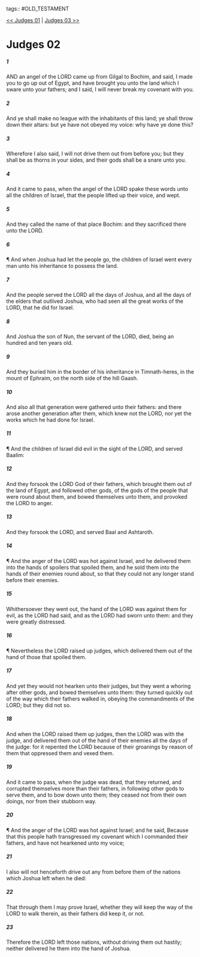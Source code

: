 tags:: #OLD_TESTAMENT

[<< Judges 01](OLD_TESTAMENT/07_Judges/Judges_01.md) | [Judges 03 >>](OLD_TESTAMENT/07_Judges/Judges_03.md)

# Judges 02

##### 1

AND an angel of the LORD came up from Gilgal to Bochim, and said, I made you to go up out of Egypt, and have brought you unto the land which I sware unto your fathers; and I said, I will never break my covenant with you.

##### 2

And ye shall make no league with the inhabitants of this land; ye shall throw down their altars: but ye have not obeyed my voice: why have ye done this?

##### 3

Wherefore I also said, I will not drive them out from before you; but they shall be as thorns in your sides, and their gods shall be a snare unto you.

##### 4

And it came to pass, when the angel of the LORD spake these words unto all the children of Israel, that the people lifted up their voice, and wept.

##### 5

And they called the name of that place Bochim: and they sacrificed there unto the LORD.

##### 6

¶ And when Joshua had let the people go, the children of Israel went every man unto his inheritance to possess the land.

##### 7

And the people served the LORD all the days of Joshua, and all the days of the elders that outlived Joshua, who had seen all the great works of the LORD, that he did for Israel.

##### 8

And Joshua the son of Nun, the servant of the LORD, died, being an hundred and ten years old.

##### 9

And they buried him in the border of his inheritance in Timnath-heres, in the mount of Ephraim, on the north side of the hill Gaash.

##### 10

And also all that generation were gathered unto their fathers: and there arose another generation after them, which knew not the LORD, nor yet the works which he had done for Israel.

##### 11

¶ And the children of Israel did evil in the sight of the LORD, and served Baalim:

##### 12

And they forsook the LORD God of their fathers, which brought them out of the land of Egypt, and followed other gods, of the gods of the people that were round about them, and bowed themselves unto them, and provoked the LORD to anger.

##### 13

And they forsook the LORD, and served Baal and Ashtaroth.

##### 14

¶ And the anger of the LORD was hot against Israel, and he delivered them into the hands of spoilers that spoiled them, and he sold them into the hands of their enemies round about, so that they could not any longer stand before their enemies.

##### 15

Whithersoever they went out, the hand of the LORD was against them for evil, as the LORD had said, and as the LORD had sworn unto them: and they were greatly distressed.

##### 16

¶ Nevertheless the LORD raised up judges, which delivered them out of the hand of those that spoiled them.

##### 17

And yet they would not hearken unto their judges, but they went a whoring after other gods, and bowed themselves unto them: they turned quickly out of the way which their fathers walked in, obeying the commandments of the LORD; but they did not so.

##### 18

And when the LORD raised them up judges, then the LORD was with the judge, and delivered them out of the hand of their enemies all the days of the judge: for it repented the LORD because of their groanings by reason of them that oppressed them and vexed them.

##### 19

And it came to pass, when the judge was dead, that they returned, and corrupted themselves more than their fathers, in following other gods to serve them, and to bow down unto them; they ceased not from their own doings, nor from their stubborn way.

##### 20

¶ And the anger of the LORD was hot against Israel; and he said, Because that this people hath transgressed my covenant which I commanded their fathers, and have not hearkened unto my voice;

##### 21

I also will not henceforth drive out any from before them of the nations which Joshua left when he died:

##### 22

That through them I may prove Israel, whether they will keep the way of the LORD to walk therein, as their fathers did keep it, or not.

##### 23

Therefore the LORD left those nations, without driving them out hastily; neither delivered he them into the hand of Joshua.
